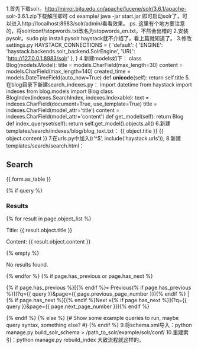 1.首先下载solr。http://mirror.bjtu.edu.cn/apache/lucene/solr/3.6.1/apache-
solr-3.6.1.zip下载解压即可 cd example/ java -jar start.jar
即可启动solr了，可以进入http://localhost:8983/solr/admin/看看效果。 ps.
这里有个地方要注意的，将solr/conf/stopwords.txt改名为stopwords_en.txt，不然会出错的 2.安装pysolr。sudo
pip install pysolr haystack就不介绍了，看上篇就知道了。 3.修改settings.py
HAYSTACK_CONNECTIONS = { 'default': { 'ENGINE':
'haystack.backends.solr_backend.SolrEngine', 'URL':
'http://127.0.0.1:8983/solr' }, } 4.新建models如下：  class Blog(models.Model):
title = models.CharField(max_length=30) content =
models.CharField(max_length=140) created_time =
models.DateTimeField(auto_now=True) def __unicode__(self): return self.title
5.在blog目录下新建search_indexes.py：  import datetime from haystack import indexes
from blog.models import Blog class BlogIndex(indexes.SearchIndex,
indexes.Indexable): text = indexes.CharField(document=True, use_template=True)
title = indexes.CharField(model_attr='title') content =
indexes.CharField(model_attr='content') def get_model(self): return Blog def
index_queryset(self): return self.get_model().objects.all()
6.新建templates/search/indexes/blog/blog_text.txt：  {{ object.title }} {{
object.content }} 7.在urls.py中加入(r’^$’, include(‘haystack.urls’)),
8.新建templates/search/search.html：

## Search

{{ form.as_table }}



{% if query %}

### Results

{% for result in page.object_list %}

Title: {{ result.object.title }}

Content: {{ result.object.content }}

{% empty %}

No results found.

{% endfor %} {% if page.has_previous or page.has_next %}

{% if page.has_previous %}[{% endif %}« Previous{% if page.has_previous
%}](?q={{ query }}&page={{ page.previous_page_number }}){% endif %} | {% if
page.has_next %}[{% endif %}Next »{% if page.has_next %}](?q={{ query
}}&page={{ page.next_page_number }}){% endif %}

{% endif %} {% else %} {# Show some example queries to run, maybe query
syntax, something else? #} {% endif %}  9.将schema.xml导入：python manage.py
build_solr_schema > /path_to_solr/example/solr/conf/ 10.重建索引：python manage.py
rebuild_index 大致流程就这样的。


